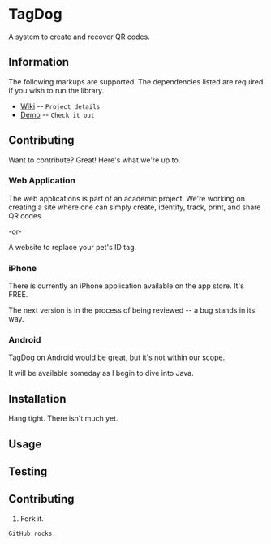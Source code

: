 TagDog
========

A system to create and recover QR codes.

Information
-------

The following markups are supported.  The dependencies listed are required if
you wish to run the library.

* [Wiki](http://cloudedbox.com/cs152s/) -- `Project details`
* [Demo](http://www.cloudedbox.com/TagDog/) -- `Check it out`

Contributing
------------

Want to contribute? Great! Here's what we're up to.


### Web Application

The web applications is part of an academic project. We're working on creating a site where one can simply create, identify, track, print, and share QR codes.

-or-

A website to replace your pet's ID tag.


### iPhone

There is currently an iPhone application available on the app store. It's FREE.

The next version is in the process of being reviewed -- a bug stands in its way.


### Android

TagDog on Android would be great, but it's not within our scope.

It will be available someday as I begin to dive into Java.


Installation
-----------

Hang tight. There isn't much yet.

Usage
-----


Testing
-------


Contributing
------------

1. Fork it.


`GitHub rocks.`
